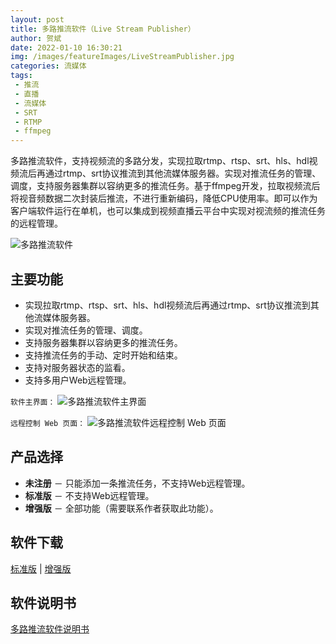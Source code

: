 ```yaml
---
layout: post
title: 多路推流软件（Live Stream Publisher）
author: 贺斌
date: 2022-01-10 16:30:21
img: /images/featureImages/LiveStreamPublisher.jpg
categories: 流媒体
tags: 
 - 推流
 - 直播
 - 流媒体
 - SRT 
 - RTMP
 - ffmpeg
---
```


多路推流软件，支持视频流的多路分发，实现拉取rtmp、rtsp、srt、hls、hdl视频流后再通过rtmp、srt协议推流到其他流媒体服务器。实现对推流任务的管理、调度，支持服务器集群以容纳更多的推流任务。基于ffmpeg开发，拉取视频流后将视音频数据二次封装后推流，不进行重新编码，降低CPU使用率。即可以作为客户端软件运行在单机，也可以集成到视频直播云平台中实现对视流频的推流任务的远程管理。

<img src="/images/LiveStreamPublisher.png" alt="多路推流软件" />

## 主要功能

- 实现拉取rtmp、rtsp、srt、hls、hdl视频流后再通过rtmp、srt协议推流到其他流媒体服务器。 
- 实现对推流任务的管理、调度。 
- 支持服务器集群以容纳更多的推流任务。 
- 支持推流任务的手动、定时开始和结束。 
- 支持对服务器状态的监看。 
- 支持多用户Web远程管理。

`软件主界面：`
<img src="/images/LiveStreamPublisher-Server.png" alt="多路推流软件主界面" />

`远程控制 Web 页面：`
<img src="/images/LiveStreamPublisher-Remote.png" alt="多路推流软件远程控制 Web 页面" />


## 产品选择

- **未注册** － 只能添加一条推流任务，不支持Web远程管理。
- **标准版** － 不支持Web远程管理。
- **增强版** － 全部功能（需要联系作者获取此功能）。

## 软件下载

<a href="javascript:alert('请联系作者！');" target="_self">标准版</a> \| <a href="javascript:alert('请联系作者！');" target="_self">增强版</a> 

## 软件说明书

[多路推流软件说明书](/流媒体/live-stream-publisher-help)

